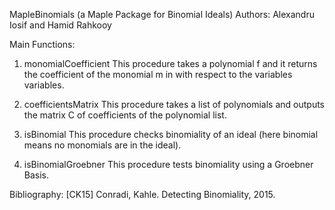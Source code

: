 MapleBinomials (a Maple Package for Binomial Ideals)
Authors: Alexandru Iosif and Hamid Rahkooy



Main Functions:

1) monomialCoefficient
This procedure takes a polynomial f and it returns the coefficient of the monomial m in with respect to the variables variables.

2) coefficientsMatrix
This procedure takes a list of polynomials and outputs the matrix C of coefficients of the polynomial list.

3) isBinomial
This procedure checks binomiality of an ideal (here binomial means no monomials are in the ideal).

4) isBinomialGroebner
This procedure tests binomiality using a Groebner Basis.



Bibliography:
[CK15] Conradi, Kahle. Detecting Binomiality, 2015.
